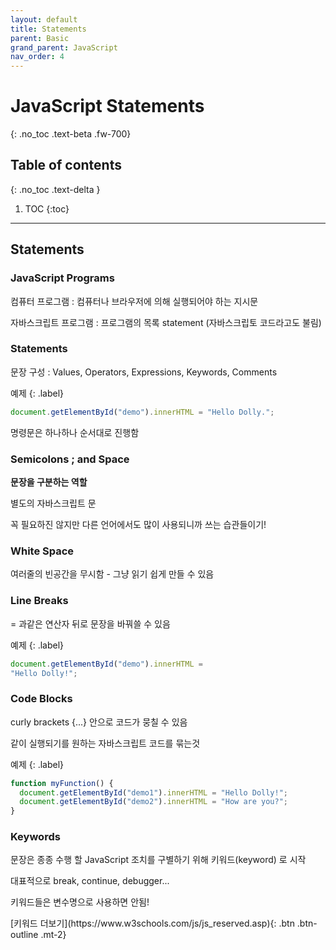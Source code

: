 ```yaml
---
layout: default
title: Statements
parent: Basic
grand_parent: JavaScript
nav_order: 4
---
```


# JavaScript Statements
{: .no_toc .text-beta .fw-700}

## Table of contents
{: .no_toc .text-delta }

1. TOC
{:toc}

---

## Statements

### JavaScript Programs

컴퓨터 프로그램 : 컴퓨터나 브라우저에 의해 실행되어야 하는 지시문

자바스크립트 프로그램 : 프로그램의 목록 statement (자바스크립토 코드라고도 불림)

### Statements

문장 구성 : Values, Operators, Expressions, Keywords, Comments

예제
{: .label}
```js
document.getElementById("demo").innerHTML = "Hello Dolly.";
```

명령문은 하나하나 순서대로 진행함

### Semicolons ; and Space

**문장을 구분하는 역할**

별도의 자바스크립트 문

꼭 필요하진 않지만 다른 언어에서도 많이 사용되니까 쓰는 습관들이기!

### White Space

여러줄의 빈공간을 무시함 - 그냥 읽기 쉽게 만들 수 있음

### Line Breaks

= 과같은 연산자 뒤로 문장을 바꿔쓸 수 있음

예제
{: .label}
```js
document.getElementById("demo").innerHTML =
"Hello Dolly!";
```

### Code Blocks

curly brackets {...} 안으로 코드가 뭉칠 수 있음

같이 실행되기를 원하는 자바스크립트 코드를 묶는것

예제
{: .label}
```js
function myFunction() {
  document.getElementById("demo1").innerHTML = "Hello Dolly!";
  document.getElementById("demo2").innerHTML = "How are you?";
}
```

### Keywords

문장은 종종 수행 할 JavaScript 조치를 구별하기 위해 키워드(keyword) 로 시작

대표적으로 break, continue, debugger...

키워드들은 변수명으로 사용하면 안됨!

<span class="fs-2">
[키워드 더보기](https://www.w3schools.com/js/js_reserved.asp){: .btn  .btn-outline .mt-2}
</span>

